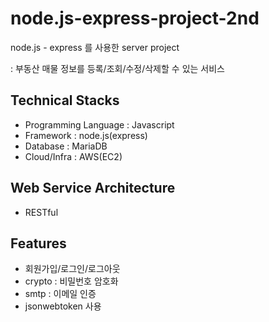 # node.js-express-project-2nd

node.js - express 를 사용한 server project

: 부동산 매물 정보를 등록/조회/수정/삭제할 수 있는 서비스

## Technical Stacks
- Programming Language : Javascript 
- Framework : node.js(express) 
- Database : MariaDB
- Cloud/Infra : AWS(EC2)

## Web Service Architecture
 - RESTful
 
## Features
- 회원가입/로그인/로그아웃 
- crypto : 비밀번호 암호화
- smtp : 이메일 인증
- jsonwebtoken 사용
